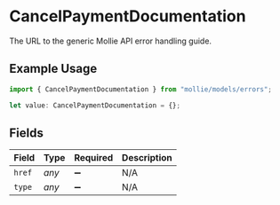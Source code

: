 # CancelPaymentDocumentation

The URL to the generic Mollie API error handling guide.

## Example Usage

```typescript
import { CancelPaymentDocumentation } from "mollie/models/errors";

let value: CancelPaymentDocumentation = {};
```

## Fields

| Field              | Type               | Required           | Description        |
| ------------------ | ------------------ | ------------------ | ------------------ |
| `href`             | *any*              | :heavy_minus_sign: | N/A                |
| `type`             | *any*              | :heavy_minus_sign: | N/A                |